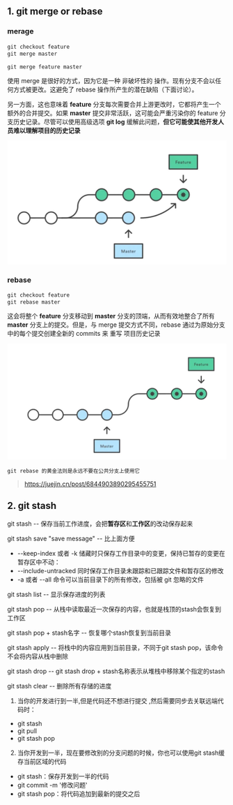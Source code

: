 ## 1. git merge or rebase

### merage

```
git checkout feature
git merge master
```

```
git merge feature master
```

使用 merge 是很好的方式，因为它是一种 非破坏性的 操作。现有分支不会以任何方式被更改。这避免了 rebase 操作所产生的潜在缺陷（下面讨论）。


另一方面，这也意味着 **feature** 分支每次需要合并上游更改时，它都将产生一个额外的合并提交。如果 **master** 提交非常活跃，这可能会严重污染你的 feature 分支历史记录。尽管可以使用高级选项 **git log** 缓解此问题，**但它可能使其他开发人员难以理解项目的历史记录**


![merage](../_media/merage.jpg)


### rebase

```
git checkout feature
git rebase master
```

这会将整个 **feature** 分支移动到 **master** 分支的顶端，从而有效地整合了所有 **master** 分支上的提交。但是，与 merge 提交方式不同，rebase 通过为原始分支中的每个提交创建全新的 commits 来 重写 项目历史记录

![rebase](../_media/rebase.jpg)


`git rebase 的黄金法则是永远不要在公共分支上使用它`

> https://juejin.cn/post/6844903890295455751


## 2. git stash

git stash -- 保存当前工作进度，会把**暂存区**和**工作区**的改动保存起来

git stash save "save message"  --  比上面方便

- --keep-index 或者 -k    储藏时只保存工作目录中的变更，保持已暂存的变更在暂存区中不动：
- --include-untracked     同时保存工作目录未跟踪和已跟踪文件和暂存区的修改
- -a 或者 --all 命令可以当前目录下的所有修改，包括被 git 忽略的文件

git stash list  --  显示保存进度的列表

git stash pop  --  从栈中读取最近一次保存的内容，也就是栈顶的stash会恢复到工作区

git stash pop + stash名字  --  恢复哪个stash恢复到当前目录

git stash apply  -- 将栈中的内容应用到当前目录，不同于git stash pop，该命令不会将内容从栈中删除

git stash drop  --  git stash drop + stash名称表示从堆栈中移除某个指定的stash

git stash clear  --  删除所有存储的进度


1. 当你的开发进行到一半,但是代码还不想进行提交 ,然后需要同步去关联远端代码时：

- git stash
- git pull
- git stash pop


2. 当你开发到一半，现在要修改别的分支问题的时候，你也可以使用git stash缓存当前区域的代码

- git stash：保存开发到一半的代码
- git commit -m '修改问题'
- git stash pop：将代码追加到最新的提交之后
